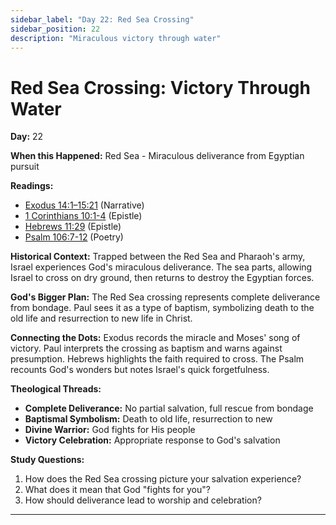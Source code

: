 ```yaml
---
sidebar_label: "Day 22: Red Sea Crossing"
sidebar_position: 22
description: "Miraculous victory through water"
---
```


# Red Sea Crossing: Victory Through Water

**Day:** 22

**When this Happened:** Red Sea - Miraculous deliverance from Egyptian pursuit

**Readings:**
 - [Exodus 14:1–15:21](https://www.biblegateway.com/passage/?search=Exodus+14%3A1-15%3A21&version=ESV) (Narrative)
 - [1 Corinthians 10:1-4](https://www.biblegateway.com/passage/?search=1+Corinthians+10%3A1-4&version=ESV) (Epistle)
 - [Hebrews 11:29](https://www.biblegateway.com/passage/?search=Hebrews+11%3A29&version=ESV) (Epistle)
 - [Psalm 106:7-12](https://www.biblegateway.com/passage/?search=Psalm+106%3A7-12&version=ESV) (Poetry)

**Historical Context:** Trapped between the Red Sea and Pharaoh's army, Israel experiences God's miraculous deliverance. The sea parts, allowing Israel to cross on dry ground, then returns to destroy the Egyptian forces.

**God's Bigger Plan:** The Red Sea crossing represents complete deliverance from bondage. Paul sees it as a type of baptism, symbolizing death to the old life and resurrection to new life in Christ.

**Connecting the Dots:** Exodus records the miracle and Moses' song of victory. Paul interprets the crossing as baptism and warns against presumption. Hebrews highlights the faith required to cross. The Psalm recounts God's wonders but notes Israel's quick forgetfulness.

****Theological Threads:****
- **Complete Deliverance:** No partial salvation, full rescue from bondage
- **Baptismal Symbolism:** Death to old life, resurrection to new
- **Divine Warrior:** God fights for His people
- **Victory Celebration:** Appropriate response to God's salvation

**Study Questions:**
1. How does the Red Sea crossing picture your salvation experience?
2. What does it mean that God "fights for you"?
3. How should deliverance lead to worship and celebration?

---